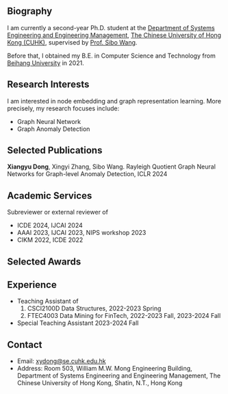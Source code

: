  
## Biography
I am currently a second-year Ph.D. student at the [Department of Systems Engineering and Engineering Management](https://www.se.cuhk.edu.hk/), [The Chinese University of Hong Kong (CUHK)](https://www.cuhk.edu.hk/chinese/index.html), supervised by [Prof. Sibo Wang](https://www1.se.cuhk.edu.hk/~swang/).

Before that, I obtained my B.E. in Computer Science and Technology from [Beihang University](https://ev.buaa.edu.cn/) in 2021.

## Research Interests
I am interested in node embedding and graph representation learning. More precisely, my research focuses include:

- Graph Neural Network
- Graph Anomaly Detection

## Selected Publications

**Xiangyu Dong**, Xingyi Zhang, Sibo Wang. Rayleigh Quotient Graph Neural Networks for Graph-level Anomaly Detection, ICLR 2024

## Academic Services
Subreviewer or external reviewer of

- ICDE 2024, IJCAI 2024
- AAAI 2023, IJCAI 2023, NIPS workshop 2023
- CIKM 2022, ICDE 2022

## Selected Awards

## Experience
- Teaching Assistant of
    1. CSCI2100D Data Structures, 2022-2023 Spring
    2. FTEC4003 Data Mining for FinTech, 2022-2023 Fall, 2023-2024 Fall
- Special Teaching Assistant 2023-2024 Fall

## Contact
- Email: xydong@se.cuhk.edu.hk
- Address: Room 503, William M.W. Mong Engineering Building, Department of Systems Engineering and Engineering Management, The Chinese University of Hong Kong, Shatin, N.T., Hong Kong
